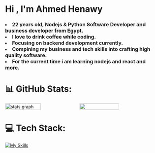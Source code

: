 
<h1 align="left"><strong> Hi , I'm Ahmed Henawy</strong></h1>
<h3>
<li>22 years old, Nodejs & Python Software Developer and business developer from Egypt.</li> <li> I love to drink coffee while coding.</li> <li>Focusing on backend development currently.</li> <li>Compining my business and tech skills into crafting high quality software. </li>  <li>For the current time i am learning nodejs and react and more.</li>
</h3>










<h1 align="left">📊 GitHub Stats:</h1>
<p align="left">
  <!--- stats (start) -->
  
<div align="left"  style=" display: flex; flex-direction: row;  height="auto" width="100%">
  <img src="https://github-readme-stats.vercel.app/api?username=AhmedHenawy11&hide_title=false&hide_rank=false&show_icons=true&include_all_commits=true&count_private=true&disable_animations=false&theme=dracula&locale=en&hide_border=false&order=1" 
           alt="stats graph"   width="48%" />
      <img src="https://github-readme-streak-stats.herokuapp.com/?user=AhmedHenawy11&theme=dark&hide_border=false"  width="50.5%"/>
</div>

<!--- stats (end) -->



</p>        
<!--- stats (end) -->









<h1 align="left">💻 Tech Stack:</h1>

[![My Skills](https://skillicons.dev/icons?i=linux,bash,vim,ubuntu,arch,nginx,git,c,python,nodejs,npm,express,postgres,mongodb,mysql,html,css,js,jquery,bootstrap,github,githubactions,postman,notion,docker,heroku,aws,vercel)](https://skillicons.dev)
